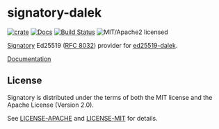 # signatory-dalek

[![crate][crate-image]][crate-link]
[![Docs][docs-image]][docs-link]
[![Build Status][build-image]][build-link]
![MIT/Apache2 licensed][license-image]

[crate-image]: https://img.shields.io/crates/v/signatory-dalek.svg
[crate-link]: https://crates.io/crates/signatory-dalek
[docs-image]: https://docs.rs/signatory-dalek/badge.svg
[docs-link]: https://docs.rs/signatory-dalek/
[build-image]: https://circleci.com/gh/tendermint/signatory.svg?style=shield
[build-link]: https://circleci.com/gh/tendermint/signatory
[license-image]: https://img.shields.io/badge/license-MIT/Apache2.0-blue.svg

[Signatory] Ed25519 ([RFC 8032]) provider for [ed25519-dalek].

[Documentation](https://docs.rs/signatory-dalek/)

[Signatory]: https://github.com/tendermint/signatory
[RFC 8032]: https://tools.ietf.org/html/rfc8032
[ed25519-dalek]: https://github.com/dalek-cryptography/ed25519-dalek

## License

Signatory is distributed under the terms of both the MIT license and the
Apache License (Version 2.0).

See [LICENSE-APACHE](LICENSE-APACHE) and [LICENSE-MIT](LICENSE-MIT) for details.
